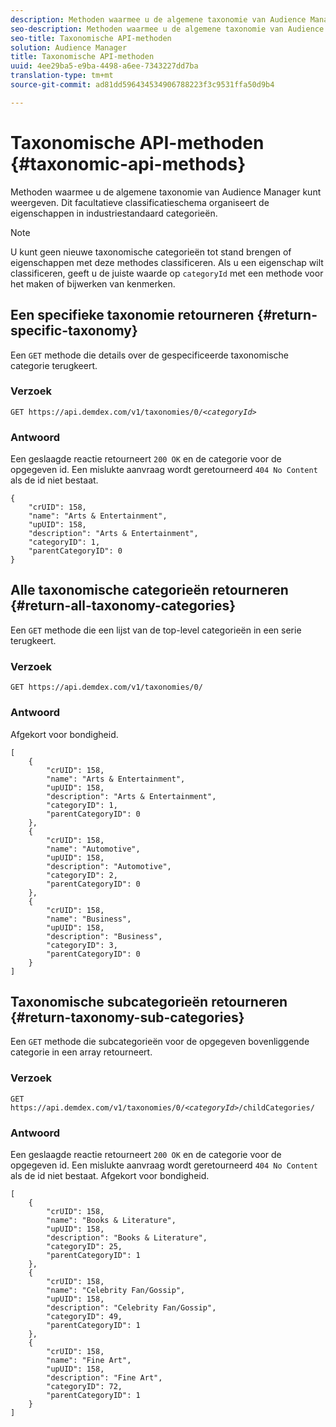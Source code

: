 ```yaml
---
description: Methoden waarmee u de algemene taxonomie van Audience Manager kunt weergeven. Dit facultatieve classificatieschema organiseert de eigenschappen in industriestandaard categorieën.
seo-description: Methoden waarmee u de algemene taxonomie van Audience Manager kunt weergeven. Dit facultatieve classificatieschema organiseert de eigenschappen in industriestandaard categorieën.
seo-title: Taxonomische API-methoden
solution: Audience Manager
title: Taxonomische API-methoden
uuid: 4ee29ba5-e9ba-4498-a6ee-7343227dd7ba
translation-type: tm+mt
source-git-commit: ad81dd596434534906788223f3c9531ffa50d9b4

---
```



# Taxonomische API-methoden {#taxonomic-api-methods}

Methoden waarmee u de algemene taxonomie van Audience Manager kunt weergeven. Dit facultatieve classificatieschema organiseert de eigenschappen in industriestandaard categorieën.

<!-- c_rest_api_taxonomy.xml -->

>[!NOTE]
>
>U kunt geen nieuwe taxonomische categorieën tot stand brengen of eigenschappen met deze methodes classificeren. Als u een eigenschap wilt classificeren, geeft u de juiste waarde op `categoryId` met een methode voor het maken of bijwerken van kenmerken.

## Een specifieke taxonomie retourneren {#return-specific-taxonomy}

Een `GET` methode die details over de gespecificeerde taxonomische categorie terugkeert.

<!-- r_rest_api_taxonomy.xml -->

### Verzoek

`GET https://api.demdex.com/v1/taxonomies/0/`*`<categoryId>`*

### Antwoord

Een geslaagde reactie retourneert `200 OK` en de categorie voor de opgegeven id. Een mislukte aanvraag wordt geretourneerd `404 No Content` als de id niet bestaat.

```
{
    "crUID": 158,
    "name": "Arts & Entertainment",
    "upUID": 158,
    "description": "Arts & Entertainment",
    "categoryID": 1,
    "parentCategoryID": 0
}
```

## Alle taxonomische categorieën retourneren {#return-all-taxonomy-categories}

Een `GET` methode die een lijst van de top-level categorieën in een serie terugkeert.

<!-- r_rest_api_taxonomies.xml -->

### Verzoek

`GET https://api.demdex.com/v1/taxonomies/0/`

### Antwoord

Afgekort voor bondigheid.

```
[
    {
        "crUID": 158,
        "name": "Arts & Entertainment",
        "upUID": 158,
        "description": "Arts & Entertainment",
        "categoryID": 1,
        "parentCategoryID": 0
    },
    {
        "crUID": 158,
        "name": "Automotive",
        "upUID": 158,
        "description": "Automotive",
        "categoryID": 2,
        "parentCategoryID": 0
    },
    {
        "crUID": 158,
        "name": "Business",
        "upUID": 158,
        "description": "Business",
        "categoryID": 3,
        "parentCategoryID": 0
    }
]
```

## Taxonomische subcategorieën retourneren {#return-taxonomy-sub-categories}

Een `GET` methode die subcategorieën voor de opgegeven bovenliggende categorie in een array retourneert.

<!-- r_rest_api_taxonomy_sub.xml -->

### Verzoek

`GET https://api.demdex.com/v1/taxonomies/0/`*`<categoryId>`*`/childCategories/`

### Antwoord

Een geslaagde reactie retourneert `200 OK` en de categorie voor de opgegeven id. Een mislukte aanvraag wordt geretourneerd `404 No Content` als de id niet bestaat. Afgekort voor bondigheid.

```
[
    {
        "crUID": 158,
        "name": "Books & Literature",
        "upUID": 158,
        "description": "Books & Literature",
        "categoryID": 25,
        "parentCategoryID": 1
    },
    {
        "crUID": 158,
        "name": "Celebrity Fan/Gossip",
        "upUID": 158,
        "description": "Celebrity Fan/Gossip",
        "categoryID": 49,
        "parentCategoryID": 1
    },
    {
        "crUID": 158,
        "name": "Fine Art",
        "upUID": 158,
        "description": "Fine Art",
        "categoryID": 72,
        "parentCategoryID": 1
    }
]
```
